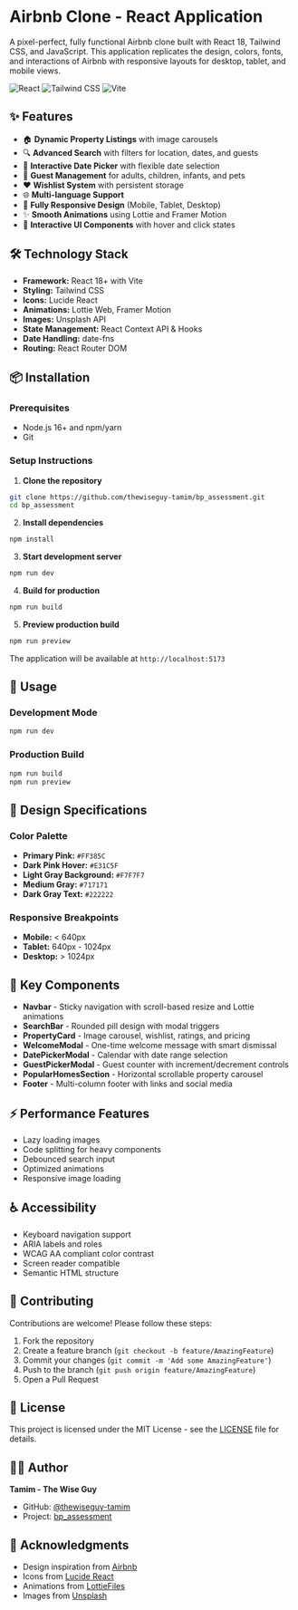 # Airbnb Clone - React Application

A pixel-perfect, fully functional Airbnb clone built with React 18, Tailwind CSS, and JavaScript. This application replicates the design, colors, fonts, and interactions of Airbnb with responsive layouts for desktop, tablet, and mobile views.

![React](https://img.shields.io/badge/React-18+-61DAFB?style=for-the-badge&logo=react&logoColor=white)
![Tailwind CSS](https://img.shields.io/badge/Tailwind_CSS-3.0+-38B2AC?style=for-the-badge&logo=tailwind-css&logoColor=white)
![Vite](https://img.shields.io/badge/Vite-5.0+-646CFF?style=for-the-badge&logo=vite&logoColor=white)

## ✨ Features

- 🏠 **Dynamic Property Listings** with image carousels
- 🔍 **Advanced Search** with filters for location, dates, and guests
- 📅 **Interactive Date Picker** with flexible date selection
- 👥 **Guest Management** for adults, children, infants, and pets
- ❤️ **Wishlist System** with persistent storage
- 🌐 **Multi-language Support**
- 📱 **Fully Responsive Design** (Mobile, Tablet, Desktop)
- ✨ **Smooth Animations** using Lottie and Framer Motion
- 🎯 **Interactive UI Components** with hover and click states

## 🛠 Technology Stack

- **Framework:** React 18+ with Vite
- **Styling:** Tailwind CSS
- **Icons:** Lucide React
- **Animations:** Lottie Web, Framer Motion
- **Images:** Unsplash API
- **State Management:** React Context API & Hooks
- **Date Handling:** date-fns
- **Routing:** React Router DOM

## 📦 Installation

### Prerequisites

- Node.js 16+ and npm/yarn
- Git

### Setup Instructions

1. **Clone the repository**

```bash
git clone https://github.com/thewiseguy-tamim/bp_assessment.git
cd bp_assessment
```

2. **Install dependencies**

```bash
npm install
```

3. **Start development server**

```bash
npm run dev
```

4. **Build for production**

```bash
npm run build
```

5. **Preview production build**

```bash
npm run preview
```

The application will be available at `http://localhost:5173`

## 🚀 Usage

### Development Mode

```bash
npm run dev
```

### Production Build

```bash
npm run build
npm run preview
```

## 🎨 Design Specifications

### Color Palette

- **Primary Pink:** `#FF385C`
- **Dark Pink Hover:** `#E31C5F`
- **Light Gray Background:** `#F7F7F7`
- **Medium Gray:** `#717171`
- **Dark Gray Text:** `#222222`

### Responsive Breakpoints

- **Mobile:** < 640px
- **Tablet:** 640px - 1024px
- **Desktop:** > 1024px

## 🧩 Key Components

- **Navbar** - Sticky navigation with scroll-based resize and Lottie animations
- **SearchBar** - Rounded pill design with modal triggers
- **PropertyCard** - Image carousel, wishlist, ratings, and pricing
- **WelcomeModal** - One-time welcome message with smart dismissal
- **DatePickerModal** - Calendar with date range selection
- **GuestPickerModal** - Guest counter with increment/decrement controls
- **PopularHomesSection** - Horizontal scrollable property carousel
- **Footer** - Multi-column footer with links and social media

## ⚡ Performance Features

- Lazy loading images
- Code splitting for heavy components
- Debounced search input
- Optimized animations
- Responsive image loading

## ♿ Accessibility

- Keyboard navigation support
- ARIA labels and roles
- WCAG AA compliant color contrast
- Screen reader compatible
- Semantic HTML structure

## 🤝 Contributing

Contributions are welcome! Please follow these steps:

1. Fork the repository
2. Create a feature branch (`git checkout -b feature/AmazingFeature`)
3. Commit your changes (`git commit -m 'Add some AmazingFeature'`)
4. Push to the branch (`git push origin feature/AmazingFeature`)
5. Open a Pull Request

## 📄 License

This project is licensed under the MIT License - see the [LICENSE](LICENSE) file for details.

## 👨‍💻 Author

**Tamim - The Wise Guy**

- GitHub: [@thewiseguy-tamim](https://github.com/thewiseguy-tamim)
- Project: [bp_assessment](https://github.com/thewiseguy-tamim/bp_assessment)

## 🙏 Acknowledgments

- Design inspiration from [Airbnb](https://www.airbnb.com)
- Icons from [Lucide React](https://lucide.dev)
- Animations from [LottieFiles](https://lottiefiles.com)
- Images from [Unsplash](https://unsplash.com)



